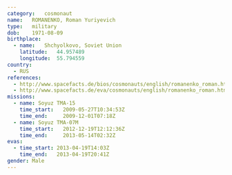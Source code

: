 ```yaml
---
category:	cosmonaut
name:	ROMANENKO, Roman Yuriyevich 
type:	military
dob:	1971-08-09
birthplace:
  - name:	Shchyolkovo, Soviet Union
    latitude:	44.957489
    longitude:	55.794559
country:
  - RUS
references:
  - http://www.spacefacts.de/bios/cosmonauts/english/romanenko_roman.htm
  - http://www.spacefacts.de/eva/cosmonauts/english/romanenko_roman.htm
missions:
  - name: Soyuz TMA-15
    time_start:   2009-05-27T10:34:53Z
    time_end:     2009-12-01T07:18Z
  - name: Soyuz TMA-07M
    time_start:   2012-12-19T12:12:36Z
    time_end:     2013-05-14T02:32Z
evas:
  - time_start: 2013-04-19T14:03Z
    time_end:   2013-04-19T20:41Z
gender:	Male
---
```

